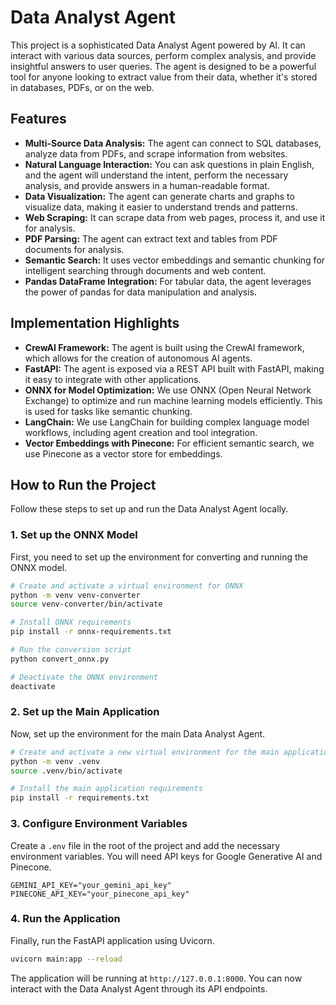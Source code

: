 # Data Analyst Agent

This project is a sophisticated Data Analyst Agent powered by AI. It can interact with various data sources, perform complex analysis, and provide insightful answers to user queries. The agent is designed to be a powerful tool for anyone looking to extract value from their data, whether it's stored in databases, PDFs, or on the web.

## Features

- **Multi-Source Data Analysis:** The agent can connect to SQL databases, analyze data from PDFs, and scrape information from websites.
- **Natural Language Interaction:** You can ask questions in plain English, and the agent will understand the intent, perform the necessary analysis, and provide answers in a human-readable format.
- **Data Visualization:** The agent can generate charts and graphs to visualize data, making it easier to understand trends and patterns.
- **Web Scraping:** It can scrape data from web pages, process it, and use it for analysis.
- **PDF Parsing:** The agent can extract text and tables from PDF documents for analysis.
- **Semantic Search:** It uses vector embeddings and semantic chunking for intelligent searching through documents and web content.
- **Pandas DataFrame Integration:** For tabular data, the agent leverages the power of pandas for data manipulation and analysis.

## Implementation Highlights

- **CrewAI Framework:** The agent is built using the CrewAI framework, which allows for the creation of autonomous AI agents.
- **FastAPI:** The agent is exposed via a REST API built with FastAPI, making it easy to integrate with other applications.
- **ONNX for Model Optimization:** We use ONNX (Open Neural Network Exchange) to optimize and run machine learning models efficiently. This is used for tasks like semantic chunking.
- **LangChain:** We use LangChain for building complex language model workflows, including agent creation and tool integration.
- **Vector Embeddings with Pinecone:** For efficient semantic search, we use Pinecone as a vector store for embeddings.

## How to Run the Project

Follow these steps to set up and run the Data Analyst Agent locally.

### 1. Set up the ONNX Model

First, you need to set up the environment for converting and running the ONNX model.

```bash
# Create and activate a virtual environment for ONNX
python -m venv venv-converter
source venv-converter/bin/activate

# Install ONNX requirements
pip install -r onnx-requirements.txt

# Run the conversion script
python convert_onnx.py

# Deactivate the ONNX environment
deactivate
```

### 2. Set up the Main Application

Now, set up the environment for the main Data Analyst Agent.

```bash
# Create and activate a new virtual environment for the main application
python -m venv .venv
source .venv/bin/activate

# Install the main application requirements
pip install -r requirements.txt
```

### 3. Configure Environment Variables

Create a `.env` file in the root of the project and add the necessary environment variables. You will need API keys for Google Generative AI and Pinecone.

```
GEMINI_API_KEY="your_gemini_api_key"
PINECONE_API_KEY="your_pinecone_api_key"
```

### 4. Run the Application

Finally, run the FastAPI application using Uvicorn.

```bash
uvicorn main:app --reload
```

The application will be running at `http://127.0.0.1:8000`. You can now interact with the Data Analyst Agent through its API endpoints.

